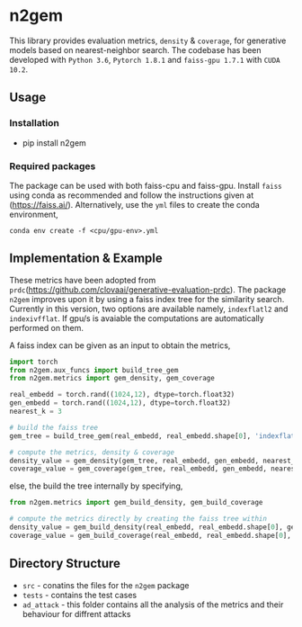 # n2gem

This library provides evaluation metrics, ```density``` & ```coverage```, for generative models based on nearest-neighbor search. The codebase has been developed with ```Python 3.6```, ```Pytorch 1.8.1``` and ```faiss-gpu 1.7.1``` with ```CUDA 10.2```. 


## Usage
### Installation
- pip install n2gem

### Required packages
The package can be used with both faiss-cpu and faiss-gpu. Install ```faiss``` using conda as recommended and follow the instructions given at (https://faiss.ai/). Alternatively, use the ```yml``` files to create the conda environment,
```
conda env create -f <cpu/gpu-env>.yml
```

## Implementation & Example
These metrics have been adopted from ```prdc```(https://github.com/clovaai/generative-evaluation-prdc). The package ```n2gem``` improves upon it by using a faiss index tree for the similarity search. Currently in this version, two options are available namely, `indexflatl2` and `indexivfflat`. If gpu/s is avaiable the computations are automatically performed on them.

A faiss index can be given as an input to obtain the metrics,
```python
import torch
from n2gem.aux_funcs import build_tree_gem
from n2gem.metrics import gem_density, gem_coverage

real_embedd = torch.rand((1024,12), dtype=torch.float32)
gen_embedd = torch.rand((1024,12), dtype=torch.float32)
nearest_k = 3

# build the faiss tree
gem_tree = build_tree_gem(real_embedd, real_embedd.shape[0], 'indexflatl2')

# compute the metrics, density & coverage
density_value = gem_density(gem_tree, real_embedd, gen_embedd, nearest_k)
coverage_value = gem_coverage(gem_tree, real_embedd, gen_embedd, nearest_k)

```
else, the build the tree internally by specifying,

```python
from n2gem.metrics import gem_build_density, gem_build_coverage

# compute the metrics directly by creating the faiss tree within
density_value = gem_build_density(real_embedd, real_embedd.shape[0], gen_embedding, 'indexflatl2', nk=nearest_k)
coverage_value = gem_build_coverage(real_embedd, real_embedd.shape[0], gen_embedding, 'indexflatl2', nk=nearest_k)
```
## Directory Structure
- ```src``` - conatins the files for the ```n2gem``` package
- ```tests``` - contains the test cases
- ```ad_attack``` - this folder contains all the analysis of the metrics and their behaviour for diffrent attacks

